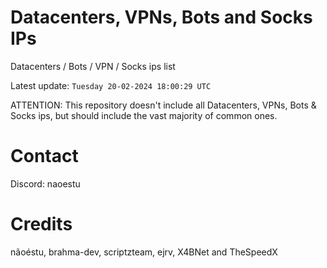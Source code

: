 # Datacenters, VPNs, Bots and Socks IPs
 
Datacenters / Bots / VPN / Socks ips list

Latest update: `Tuesday 20-02-2024 18:00:29 UTC` 

ATTENTION: This repository doesn't include all Datacenters, VPNs, Bots & Socks ips, 
but should include the vast majority of common ones.

# Contact
Discord: naoestu

# Credits
nãoéstu, brahma-dev, scriptzteam, ejrv, X4BNet and TheSpeedX
